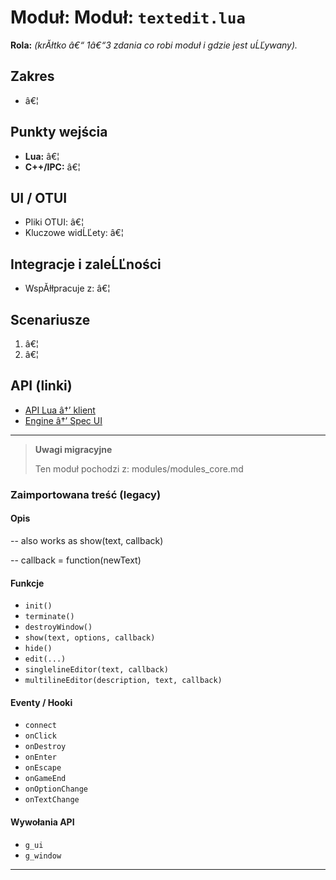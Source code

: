 # Moduł: Moduł: `textedit.lua`
**Rola:** *(krĂłtko â€“ 1â€“3 zdania co robi moduł i gdzie jest uĹĽywany).*

## Zakres
- â€¦

## Punkty wejścia
- **Lua:** â€¦
- **C++/IPC:** â€¦

## UI / OTUI
- Pliki OTUI: â€¦
- Kluczowe widĹĽety: â€¦

## Integracje i zaleĹĽności
- WspĂłłpracuje z: â€¦

## Scenariusze
1. â€¦
2. â€¦

## API (linki)
- [API Lua â†’ klient](../../api/lua/luafunctions_client.md)
- [Engine â†’ Spec UI](../../api/engine/otclient_v_8_specyfikacja_ui.md)

---

> **Uwagi migracyjne**
>
> Ten moduł pochodzi z: modules/modules_core.md

### Zaimportowana treść (legacy)
#### Opis

-- also works as show(text, callback)

-- callback = function(newText)


#### Funkcje

- `init()`
- `terminate()`
- `destroyWindow()`
- `show(text, options, callback)`
- `hide()`
- `edit(...)`
- `singlelineEditor(text, callback)`
- `multilineEditor(description, text, callback)`


#### Eventy / Hooki

- `connect`
- `onClick`
- `onDestroy`
- `onEnter`
- `onEscape`
- `onGameEnd`
- `onOptionChange`
- `onTextChange`


#### Wywołania API

- `g_ui`
- `g_window`

---
